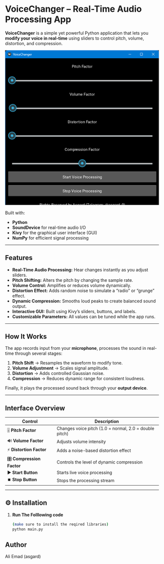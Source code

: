 # VoiceChanger – Real-Time Audio Processing App

**VoiceChanger** is a simple yet powerful Python application that lets you **modify your voice in real-time** using sliders to control pitch, volume, distortion, and compression.

![App Preview](screenshot.png)

Built with:
-  **Python**
-  **SoundDevice** for real-time audio I/O
-  **Kivy** for the graphical user interface (GUI)
-  **NumPy** for efficient signal processing

---

## Features

- **Real-Time Audio Processing:** Hear changes instantly as you adjust sliders.  
- **Pitch Shifting:** Alters the pitch by changing the sample rate.  
- **Volume Control:** Amplifies or reduces volume dynamically.  
- **Distortion Effect:** Adds random noise to simulate a “radio” or “grunge” effect.  
- **Dynamic Compression:** Smooths loud peaks to create balanced sound output.  
- **Interactive GUI:** Built using Kivy’s sliders, buttons, and labels.  
- **Customizable Parameters:** All values can be tuned while the app runs.  

---

## How It Works

The app records input from your **microphone**, processes the sound in real-time through several stages:
1. **Pitch Shift** → Resamples the waveform to modify tone.  
2. **Volume Adjustment** → Scales signal amplitude.  
3. **Distortion** → Adds controlled Gaussian noise.  
4. **Compression** → Reduces dynamic range for consistent loudness.  

Finally, it plays the processed sound back through your **output device**.

---

## Interface Overview

| Control | Description |
|----------|-------------|
| 🎚️ **Pitch Factor** | Changes voice pitch (1.0 = normal, 2.0 = double pitch) |
| 🔊 **Volume Factor** | Adjusts volume intensity |
| ⚡ **Distortion Factor** | Adds a noise-based distortion effect |
| 🎛️ **Compression Factor** | Controls the level of dynamic compression |
| ▶️ **Start Button** | Starts live voice processing |
| ⏹️ **Stop Button** | Stops the processing stream |

---

## ⚙️ Installation

1. **Run The Folllowing code**
   ```bash
   (make sure to install the reqired libraries)
   python main.py

   
## Author
   Ali Emad (asgard)
   
